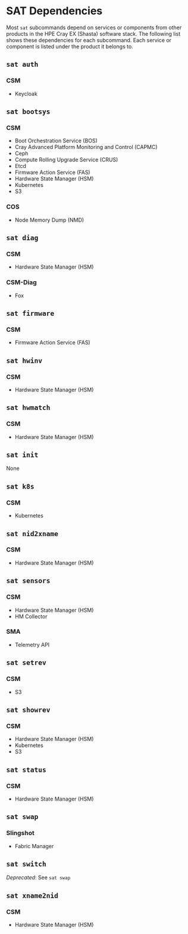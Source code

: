 # SAT Dependencies

Most `sat` subcommands depend on services or components from other products in the
HPE Cray EX (Shasta) software stack. The following list shows these dependencies
for each subcommand. Each service or component is listed under the product it belongs to.

## `sat auth`

### CSM

- Keycloak

## `sat bootsys`

### CSM

- Boot Orchestration Service (BOS)
- Cray Advanced Platform Monitoring and Control (CAPMC)
- Ceph
- Compute Rolling Upgrade Service (CRUS)
- Etcd
- Firmware Action Service (FAS)
- Hardware State Manager (HSM)
- Kubernetes
- S3

### COS

- Node Memory Dump (NMD)

## `sat diag`

### CSM

- Hardware State Manager (HSM)

### CSM-Diag

- Fox

## `sat firmware`

### CSM

- Firmware Action Service (FAS)

## `sat hwinv`

### CSM

- Hardware State Manager (HSM)

## `sat hwmatch`

### CSM

- Hardware State Manager (HSM)

## `sat init`

None

## `sat k8s`

### CSM

- Kubernetes

## `sat nid2xname`

### CSM

- Hardware State Manager (HSM)

## `sat sensors`

### CSM

- Hardware State Manager (HSM)
- HM Collector

### SMA

- Telemetry API

## `sat setrev`

### CSM

- S3

## `sat showrev`

### CSM

- Hardware State Manager (HSM)
- Kubernetes
- S3

## `sat status`

### CSM

- Hardware State Manager (HSM)

## `sat swap`

### Slingshot

- Fabric Manager

## `sat switch`

*Deprecated*: See `sat swap`

## `sat xname2nid`

### CSM

- Hardware State Manager (HSM)

